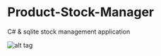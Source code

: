 # Product-Stock-Manager
C# &amp; sqlite stock management application

![alt tag](https://github.com/paulyv/space_invaders_demo_iOS/blob/master/img/splash.png)
